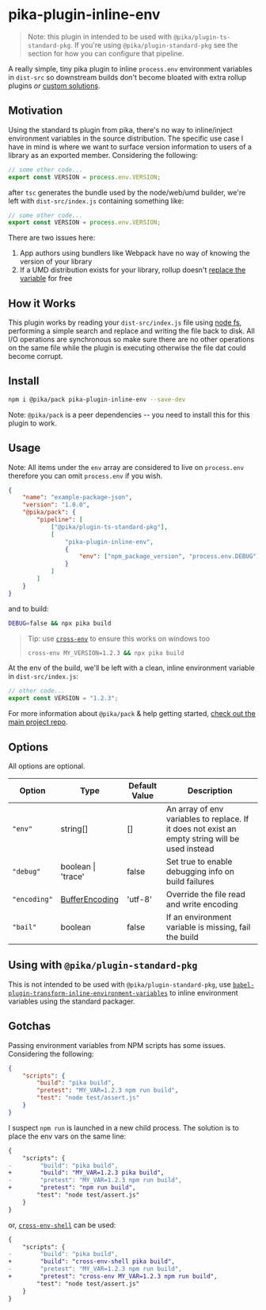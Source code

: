 # pika-plugin-inline-env

> Note: this plugin in intended to be used with `@pika/plugin-ts-standard-pkg`. If you're using `@pika/plugin-standard-pkg` see the section for how you can configure that pipeline.

A really simple, tiny pika plugin to inline `process.env` environment variables in `dist-src` so downstream builds don't become bloated with extra rollup plugins _or_ [custom solutions](https://github.com/atomicpages/pika-plugin-build-web).

## Motivation

Using the standard ts plugin from pika, there's no way to inline/inject environment variables in the source distribution. The specific use case I have in mind is where we want to surface version information to users of a library as an exported member. Considering the following:

```ts
// some other code...
export const VERSION = process.env.VERSION;
```

after `tsc` generates the bundle used by the node/web/umd builder, we're left with `dist-src/index.js` containing something like:

```ts
// some other code...
export const VERSION = process.env.VERSION;
```

There are two issues here:

1. App authors using bundlers like Webpack have no way of knowing the version of your library
2. If a UMD distribution exists for your library, rollup doesn't [replace the variable](https://rollupjs.org/repl/?version=2.21.0&shareable=JTdCJTIybW9kdWxlcyUyMiUzQSU1QiU3QiUyMm5hbWUlMjIlM0ElMjJtYWluLmpzJTIyJTJDJTIyY29kZSUyMiUzQSUyMmV4cG9ydCUyMGNvbnN0JTIwdiUyMCUzRCUyMHByb2Nlc3MuZW52LlZFUlNJT04lM0IlMjIlMkMlMjJpc0VudHJ5JTIyJTNBdHJ1ZSU3RCU1RCUyQyUyMm9wdGlvbnMlMjIlM0ElN0IlMjJmb3JtYXQlMjIlM0ElMjJ1bWQlMjIlMkMlMjJuYW1lJTIyJTNBJTIybXlCdW5kbGUlMjIlMkMlMjJhbWQlMjIlM0ElN0IlMjJpZCUyMiUzQSUyMiUyMiU3RCUyQyUyMmdsb2JhbHMlMjIlM0ElN0IlN0QlN0QlMkMlMjJleGFtcGxlJTIyJTNBbnVsbCU3RA==) for free

## How it Works

This plugin works by reading your `dist-src/index.js` file using [node fs](https://nodejs.org/api/fs.html), performing a simple search and replace and writing the file back to disk. All I/O operations are synchronous so make sure there are no other operations on the same file while the plugin is executing otherwise the file dat could become corrupt.

## Install

```sh
npm i @pika/pack pika-plugin-inline-env --save-dev
```

Note: `@pika/pack` is a peer dependencies -- you need to install this for this plugin to work.

## Usage

Note: All items under the `env` array are considered to live on `process.env` therefore you can omit `process.env` if you wish.

```json
{
    "name": "example-package-json",
    "version": "1.0.0",
    "@pika/pack": {
        "pipeline": [
            ["@pika/plugin-ts-standard-pkg"],
            [
                "pika-plugin-inline-env",
                {
                    "env": ["npm_package_version", "process.env.DEBUG"]
                }
            ]
        ]
    }
}
```

and to build:

```sh
DEBUG=false && npx pika build
```

> Tip: use [`cross-env`](https://www.npmjs.com/package/cross-env) to ensure this works on windows too
>
> ```sh
> cross-env MY_VERSION=1.2.3 && npx pika build
> ```

At the env of the build, we'll be left with a clean, inline environment variable in `dist-src/index.js`:

```js
// other code...
export const VERSION = "1.2.3";
```

For more information about `@pika/pack` &amp; help getting started, [check out the main project repo](https://github.com/pikapkg/pack).

## Options

All options are optional.

| Option       | Type                                                                                        | Default Value | Description                                                                                     |
| ------------ | ------------------------------------------------------------------------------------------- | ------------- | ----------------------------------------------------------------------------------------------- |
| `"env"`      | string[]                                                                                    | []            | An array of env variables to replace. If it does not exist an empty string will be used instead |
| `"debug"`    | boolean \| 'trace'                                                                          | false         | Set true to enable debugging info on build failures                                             |
| `"encoding"` | [BufferEncoding](https://nodejs.org/api/buffer.html#buffer_buffers_and_character_encodings) | 'utf-8'       | Override the file read and write encoding                                                       |
| `"bail"`     | boolean                                                                                     | false         | If an environment variable is missing, fail the build                                           |

## Using with  `@pika/plugin-standard-pkg`

This is not intended to be used with `@pika/plugin-standard-pkg`, use [`babel-plugin-transform-inline-environment-variables`](https://www.npmjs.com/package/babel-plugin-transform-inline-environment-variables) to inline environment variables using the standard packager.

## Gotchas

Passing environment variables from NPM scripts has some issues. Considering the following:

```json
{
    "scripts": {
        "build": "pika build",
        "pretest": "MY_VAR=1.2.3 npm run build",
        "test": "node test/assert.js"
    }
}
```

I suspect `npm run` is launched in a new child process. The solution is to place the env vars on the same line:

```diff
{
    "scripts": {
-        "build": "pika build",
+        "build": "MY_VAR=1.2.3 pika build",
-        "pretest": "MY_VAR=1.2.3 npm run build",
+        "pretest": "npm run build",
        "test": "node test/assert.js"
    }
}
```

or, [`cross-env-shell`](https://www.npmjs.com/package/cross-env#cross-env-vs-cross-env-shell) can be used:

```diff
{
    "scripts": {
-        "build": "pika build",
+        "build": "cross-env-shell pika build",
-        "pretest": "MY_VAR=1.2.3 npm run build",
+        "pretest": "cross-env MY_VAR=1.2.3 npm run build",
        "test": "node test/assert.js"
    }
}
```
